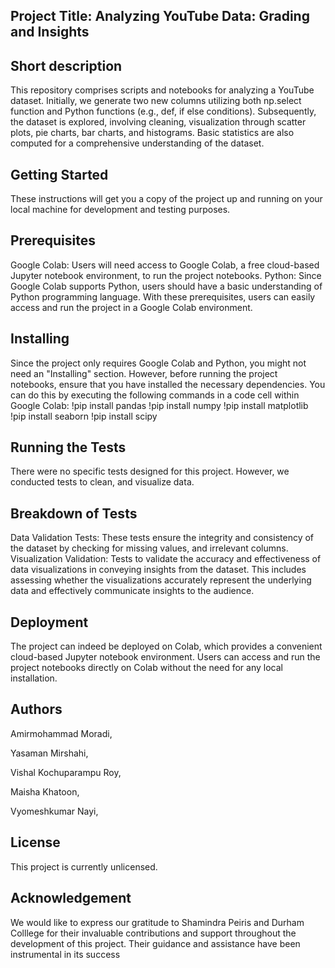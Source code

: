 ## Project Title: Analyzing YouTube Data: Grading and Insights

## Short description
This repository comprises scripts and notebooks for analyzing a YouTube dataset. Initially, we generate two new columns utilizing both np.select function and Python functions (e.g., def, if else conditions). Subsequently, the dataset is explored, involving cleaning, visualization through scatter plots, pie charts, bar charts, and histograms. Basic statistics are also computed for a comprehensive understanding of the dataset.

## Getting Started
These instructions will get you a copy of the project up and running on your local machine for development and testing purposes. 

## Prerequisites
Google Colab: Users will need access to Google Colab, a free cloud-based Jupyter notebook environment, to run the project notebooks.
Python: Since Google Colab supports Python, users should have a basic understanding of Python programming language.
With these prerequisites, users can easily access and run the project in a Google Colab environment.

## Installing
Since the project only requires Google Colab and Python, you might not need an "Installing" section. However, before running the project notebooks, ensure that you have installed the necessary dependencies. You can do this by executing the following commands in a code cell within Google Colab:
!pip install pandas
!pip install numpy
!pip install matplotlib
!pip install seaborn
!pip install scipy

## Running the Tests
There were no specific tests designed for this project. However, we conducted tests to clean, and visualize data. 

## Breakdown of Tests
Data Validation Tests: These tests ensure the integrity and consistency of the dataset by checking for missing values, and irrelevant columns.
Visualization Validation: Tests to validate the accuracy and effectiveness of data visualizations in conveying insights from the dataset. This includes assessing whether the visualizations accurately represent the underlying data and effectively communicate insights to the audience.

## Deployment
The project can indeed be deployed on Colab, which provides a convenient cloud-based Jupyter notebook environment. Users can access and run the project notebooks directly on Colab without the need for any local installation.

## Authors
Amirmohammad Moradi,

Yasaman Mirshahi,

Vishal Kochuparampu Roy,

Maisha Khatoon,

Vyomeshkumar Nayi,

## License
This project is currently unlicensed.

## Acknowledgement
We would like to express our gratitude to Shamindra Peiris and Durham Colllege for their invaluable contributions and support throughout the development of this project. Their guidance and assistance have been instrumental in its success







